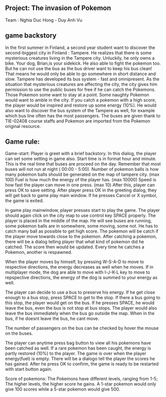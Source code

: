 ## Project: The invasion of Pokemon
Team : Nghia Duc Hong - Duy Anh Vu

## game backstory
In the first summer in Finland, a second year student want to discover the second-biggest city in Finland : Tampere. 
He realizes that there is some mysterious creatures living in the Tampere city. Unluckily, he only owns a bike. 
Your dog, Brian,is your sidekick. He also able to fight the pokemon too. But he can not use the bus as the bus driver want to keep his bus clean!
That means he would only be able to go somewhere in short distance and slow. Tampere has developed its bus system - fast and omnipresent. 
As the situation that mysterious creatures are affecting the city, the city gives him permission to use the public buses for free if he can catch the Pokemons.
Those Pokemon some want to stay at a point. Some naughty Pokemon would want to amble in the city. 
If you catch a pokemon with a high score, the player would be inspired and restore up some energy (10%).
He would also want to discover the bus system of the Tampere as well, for example which bus line often has the most passengers. 
The buses are given thank to TIE-02408 course staffs and Pokemon are imported from the Pokemon original resource. 


## Game rule: 
Game-start:
Player is greet with a brief backstory. In this dialog, the player can set some setting in game also.
Start time is in format hour and minute. This is the real time that buses are proceed on the day. Remember that most buses will not run at night ( 00:00 - 5:00).
Number of pokemon balls is how many pokemon balls should be generated on the map of tampere city. (max 100)
Fuel is how much the energy of the player has. (max 10000)
Speed is how fast the player can move in one press. (max 10)
After this, player can press OK to save setting.
After player press OK in the greeting dialog, they will get back to game play main window. If he presses Cancel or X symbol, the game is exited.

In game play mainwindow, player presses start to play the game. The player should again click on the city map to use control key SPACE properly. The player is placed in the middle of the map. He will see buses are running, some pokemon balls are in somewhere, some moving, some not. He has to catch many ball as possible to get high score. The pokemon will be catch if the player move towards close to the pokemon. After catching a pokemon, there will be a dialog telling player that what kind of pokemon did he catched. The score then would be updated. Every time he catches a Pokemon, another is respawned.

When the player moves by himself, by pressing W-S-A-D to move to respective directions, the energy decreases as well when he moves.
If in multiplayer mode, the dog are able to move with I-J-K-L key to move to repspective directions, the energy of the dog is summed to your energy as well.

The player can decide to use a bus to preserve his energy. If he get close enough to a bus stop, press SPACE to get to the stop. If there a bus going to this stop, the player would get on the bus. If he presses SPACE, he would leave the bus, even the bus is not stop at bus stops. The player would also leave the bus immediately when the bus go outside the map. When in the bus, if he doesnt leave the bus, he cant move.

The number of passengers on the bus can be checked by hover the mouse on the buses.

The player can anytime press bag button to view all his pokemons have been catched as well.
If a rare pokemon has been caught, the energy is partly restored (10%) to the player.
The game is over when the player energy(fuel) is empty. There will be a dialogo tell the player the scores he has gained. 
After he press OK to confirm, the game is ready to be restarted with start button again.

Score of pokemons:
The Pokemons have different levels, ranging from 1-5;
The higher levels, the higher score he gains.
A 1-star pokemon would only give 100 scores while a 5-star pokemon would give 500.
